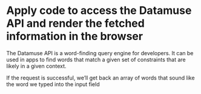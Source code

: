 # Apply code to access the Datamuse API and render the fetched information in the browser

The Datamuse API is a word-finding query engine for developers. It can be used in apps to find words that match a given set of constraints that are likely in a given context.

If the request is successful, we’ll get back an array of words that sound like the word we typed into the input field
